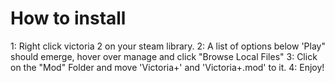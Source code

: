 # How to install
1: Right click victoria 2 on your steam library.
2: A list of options below 'Play" should emerge, hover over manage and click "Browse Local Files"
3: Click on the "Mod" Folder and move 'Victoria+' and 'Victoria+.mod' to it.
4: Enjoy!
